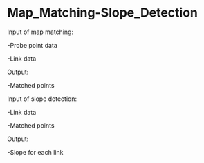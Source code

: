 # Map_Matching-Slope_Detection

Input of map matching:
  
  -Probe point data
  
  -Link data
  
  
Output:
  
  -Matched points
  
  
Input of slope detection:
  
  -Link data
  
  -Matched points


Output:
  
  -Slope for each link
